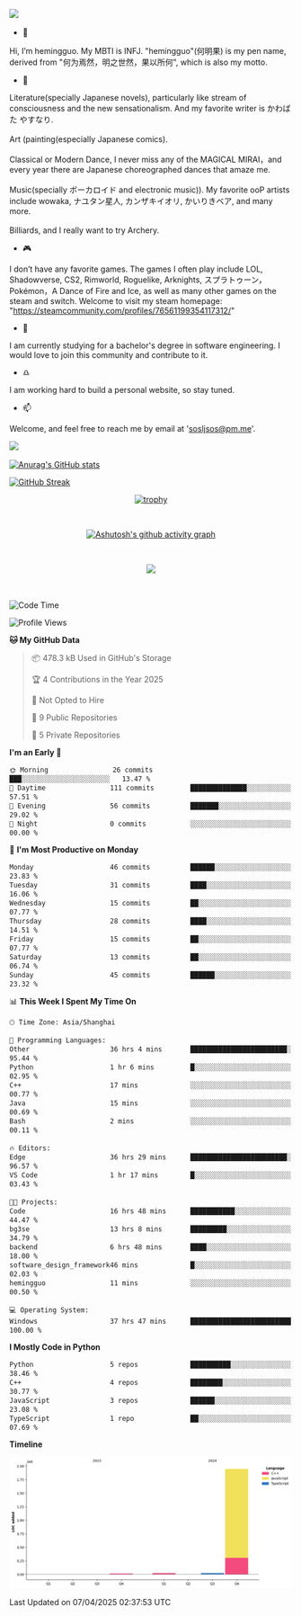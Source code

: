 ![](https://github.com/hemingguo/hemingguo/blob/main/butterfly_smile.png)

- 👋
  
Hi, I’m hemingguo. My MBTI is INFJ. "hemingguo"(何明果) is my pen name, derived from "何为焉然，明之世然，果以所何", which is also my motto.



- 🎨
  

Literature(specially Japanese novels), particularly like stream of consciousness and the new sensationalism. And my favorite writer is かわばた やすなり. <br><br>
Art (painting(especially Japanese comics). <br><br>
Classical or Modern Dance, I never miss any of the MAGICAL MIRAI，and every year there are Japanese choreographed dances that amaze me. <br><br>
Music(specially ボーカロイド and electronic music)). My favorite ooP artists include wowaka, ナユタン星人, カンザキイオリ, かいりきベア, and many more. <br><br>
Billiards, and I really want to try Archery.



- 🎮 


I don’t have any favorite games. The games I often play include LOL, Shadowverse, CS2, Rimworld, Roguelike, Arknights, スプラトゥーン，Pokémon，A Dance of Fire and Ice, as well as many other games on the steam and switch. Welcome to visit my steam homepage: "https://steamcommunity.com/profiles/76561199354117312/"



- 🌱



I am currently studying for a bachelor's degree in software engineering. I would love to join this community and contribute to it.



- ♎ 


I am working hard to build a personal website, so stay tuned.



- 📫 


Welcome, and feel free to reach me by email at 'sosljsos@pm.me'.


![](http://antzuhl.cn:4000/get/@hemingguo.readme)

[![Anurag's GitHub stats](https://github-readme-stats.vercel.app/api?username=hemingguo&show_icons=true&count_private=true&theme=aura&hide_border=true&icon_color=FF4500&text_color=76EE00)](https://github.com/anuraghazra/github-readme-stats)    



[![GitHub Streak](https://github-readme-streak-stats.herokuapp.com/?user=hemingguo&hide_border=true&theme=tokyonight)](https://git.io/streak-stats)

<div align="center">

[![trophy](https://github-profile-trophy.vercel.app/?username=hemingguo&theme=dracula)](https://github.com/ryo-ma/github-profile-trophy)

<br>

[![Ashutosh's github activity graph](https://github-readme-activity-graph.vercel.app/graph?username=hemingguo&theme=tokyo-night&hide_border=true)](https://github.com/ashutosh00710/github-readme-activity-graph)

</div>

<br>

<p align="center">
  <a href="https://skillicons.dev">
    <img src="https://skillicons.dev/icons?i=cpp,c,vim,py,clion,github,git,docker,java,js,idea,linux,md,matlab,nodejs,obsidian,pycharm,pytorch,qt,react,stackoverflow,unreal,unity,vscode,vue,windows" />
  </a>
</p>

<br>

<!--START_SECTION:waka-->
![Code Time](http://img.shields.io/badge/Code%20Time-2%2C256%20hrs%2032%20mins-blue)

![Profile Views](http://img.shields.io/badge/Profile%20Views-77-blue)

**🐱 My GitHub Data** 

> 📦 478.3 kB Used in GitHub's Storage 
 > 
> 🏆 4 Contributions in the Year 2025
 > 
> 🚫 Not Opted to Hire
 > 
> 📜 9 Public Repositories 
 > 
> 🔑 5 Private Repositories 
 > 
**I'm an Early 🐤** 

```text
🌞 Morning                26 commits          ███░░░░░░░░░░░░░░░░░░░░░░   13.47 % 
🌆 Daytime                111 commits         ██████████████░░░░░░░░░░░   57.51 % 
🌃 Evening                56 commits          ███████░░░░░░░░░░░░░░░░░░   29.02 % 
🌙 Night                  0 commits           ░░░░░░░░░░░░░░░░░░░░░░░░░   00.00 % 
```
📅 **I'm Most Productive on Monday** 

```text
Monday                   46 commits          ██████░░░░░░░░░░░░░░░░░░░   23.83 % 
Tuesday                  31 commits          ████░░░░░░░░░░░░░░░░░░░░░   16.06 % 
Wednesday                15 commits          ██░░░░░░░░░░░░░░░░░░░░░░░   07.77 % 
Thursday                 28 commits          ████░░░░░░░░░░░░░░░░░░░░░   14.51 % 
Friday                   15 commits          ██░░░░░░░░░░░░░░░░░░░░░░░   07.77 % 
Saturday                 13 commits          ██░░░░░░░░░░░░░░░░░░░░░░░   06.74 % 
Sunday                   45 commits          ██████░░░░░░░░░░░░░░░░░░░   23.32 % 
```


📊 **This Week I Spent My Time On** 

```text
🕑︎ Time Zone: Asia/Shanghai

💬 Programming Languages: 
Other                    36 hrs 4 mins       ████████████████████████░   95.44 % 
Python                   1 hr 6 mins         █░░░░░░░░░░░░░░░░░░░░░░░░   02.95 % 
C++                      17 mins             ░░░░░░░░░░░░░░░░░░░░░░░░░   00.77 % 
Java                     15 mins             ░░░░░░░░░░░░░░░░░░░░░░░░░   00.69 % 
Bash                     2 mins              ░░░░░░░░░░░░░░░░░░░░░░░░░   00.11 % 

🔥 Editors: 
Edge                     36 hrs 29 mins      ████████████████████████░   96.57 % 
VS Code                  1 hr 17 mins        █░░░░░░░░░░░░░░░░░░░░░░░░   03.43 % 

🐱‍💻 Projects: 
Code                     16 hrs 48 mins      ███████████░░░░░░░░░░░░░░   44.47 % 
bg3se                    13 hrs 8 mins       █████████░░░░░░░░░░░░░░░░   34.79 % 
backend                  6 hrs 48 mins       ████░░░░░░░░░░░░░░░░░░░░░   18.00 % 
software_design_framework46 mins             █░░░░░░░░░░░░░░░░░░░░░░░░   02.03 % 
hemingguo                11 mins             ░░░░░░░░░░░░░░░░░░░░░░░░░   00.50 % 

💻 Operating System: 
Windows                  37 hrs 47 mins      █████████████████████████   100.00 % 
```

**I Mostly Code in Python** 

```text
Python                   5 repos             ██████████░░░░░░░░░░░░░░░   38.46 % 
C++                      4 repos             ████████░░░░░░░░░░░░░░░░░   30.77 % 
JavaScript               3 repos             ██████░░░░░░░░░░░░░░░░░░░   23.08 % 
TypeScript               1 repo              ██░░░░░░░░░░░░░░░░░░░░░░░   07.69 % 
```



**Timeline**

![Lines of Code chart](https://raw.githubusercontent.com/hemingguo/hemingguo/main/assets/bar_graph.png)


 Last Updated on 07/04/2025 02:37:53 UTC
<!--END_SECTION:waka-->
<!---
hemingguo/hemingguo is a ✨ special ✨ repository because its `README.md` (this file) appears on your GitHub profile.
You can click the Preview link to take a look at your changes.
--->

